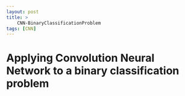 ```yaml
---
layout: post
title: >
    CNN-BinaryClassificationProblem 
tags: [CNN]
---
```


# Applying Convolution Neural Network to a binary classification problem





